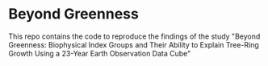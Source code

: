 # Beyond Greenness
This repo contains the code to reproduce the findings of the study "Beyond Greenness: Biophysical Index Groups and Their Ability to Explain Tree-Ring Growth Using a 23-Year Earth Observation Data Cube"
